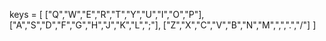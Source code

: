 keys = [
    ["Q","W","E","R","T","Y","U","I","O","P"],
    ["A","S","D","F","G","H","J","K","L",";"],
    ["Z","X","C","V","B","N","M",",",".","/"]
]